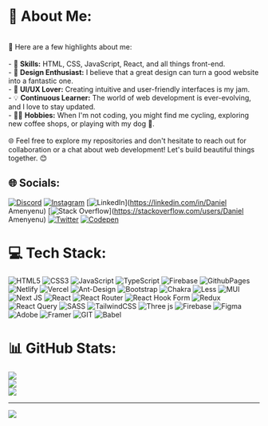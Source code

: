 # 💫 About Me:
<br>🌟 Here are a few highlights about me:<br><br>- 🚀 **Skills:** HTML, CSS, JavaScript, React, and all things front-end.<br>- 📐 **Design Enthusiast:** I believe that a great design can turn a good website into a fantastic one.<br>- 🎨 **UI/UX Lover:** Creating intuitive and user-friendly interfaces is my jam.<br>- 💡 **Continuous Learner:** The world of web development is ever-evolving, and I love to stay updated.<br>- 🚴‍♂️ **Hobbies:** When I'm not coding, you might find me cycling, exploring new coffee shops, or playing with my dog 🐶.<br><br>🌐 Feel free to explore my repositories and don't hesitate to reach out for collaboration or a chat about web development! Let's build beautiful things together. 😊


## 🌐 Socials:
[![Discord](https://img.shields.io/badge/Discord-%237289DA.svg?logo=discord&logoColor=white)](https://discord.gg/daniel_99105) [![Instagram](https://img.shields.io/badge/Instagram-%23E4405F.svg?logo=Instagram&logoColor=white)](https://instagram.com/amenyenudaniel321) [![LinkedIn](https://img.shields.io/badge/LinkedIn-%230077B5.svg?logo=linkedin&logoColor=white)](https://linkedin.com/in/Daniel Amenyenu) [![Stack Overflow](https://img.shields.io/badge/-Stackoverflow-FE7A16?logo=stack-overflow&logoColor=white)](https://stackoverflow.com/users/Daniel Amenyenu) [![Twitter](https://img.shields.io/badge/Twitter-%231DA1F2.svg?logo=Twitter&logoColor=white)](https://twitter.com/@Daniel_Amenyenu) [![Codepen](https://img.shields.io/badge/Codepen-000000?style=for-the-badge&logo=codepen&logoColor=white)](https://codepen.io/@Daniel-Amenyenu) 

# 💻 Tech Stack:
![HTML5](https://img.shields.io/badge/html5-%23E34F26.svg?style=for-the-badge&logo=html5&logoColor=white) ![CSS3](https://img.shields.io/badge/css3-%231572B6.svg?style=for-the-badge&logo=css3&logoColor=white) ![JavaScript](https://img.shields.io/badge/javascript-%23323330.svg?style=for-the-badge&logo=javascript&logoColor=%23F7DF1E) ![TypeScript](https://img.shields.io/badge/typescript-%23007ACC.svg?style=for-the-badge&logo=typescript&logoColor=white) ![Firebase](https://img.shields.io/badge/firebase-%23039BE5.svg?style=for-the-badge&logo=firebase) ![GithubPages](https://img.shields.io/badge/github%20pages-121013?style=for-the-badge&logo=github&logoColor=white) ![Netlify](https://img.shields.io/badge/netlify-%23000000.svg?style=for-the-badge&logo=netlify&logoColor=#00C7B7) ![Vercel](https://img.shields.io/badge/vercel-%23000000.svg?style=for-the-badge&logo=vercel&logoColor=white) ![Ant-Design](https://img.shields.io/badge/-AntDesign-%230170FE?style=for-the-badge&logo=ant-design&logoColor=white) ![Bootstrap](https://img.shields.io/badge/bootstrap-%238511FA.svg?style=for-the-badge&logo=bootstrap&logoColor=white) ![Chakra](https://img.shields.io/badge/chakra-%234ED1C5.svg?style=for-the-badge&logo=chakraui&logoColor=white) ![Less](https://img.shields.io/badge/less-2B4C80?style=for-the-badge&logo=less&logoColor=white) ![MUI](https://img.shields.io/badge/MUI-%230081CB.svg?style=for-the-badge&logo=mui&logoColor=white) ![Next JS](https://img.shields.io/badge/Next-black?style=for-the-badge&logo=next.js&logoColor=white) ![React](https://img.shields.io/badge/react-%2320232a.svg?style=for-the-badge&logo=react&logoColor=%2361DAFB) ![React Router](https://img.shields.io/badge/React_Router-CA4245?style=for-the-badge&logo=react-router&logoColor=white) ![React Hook Form](https://img.shields.io/badge/React%20Hook%20Form-%23EC5990.svg?style=for-the-badge&logo=reacthookform&logoColor=white) ![Redux](https://img.shields.io/badge/redux-%23593d88.svg?style=for-the-badge&logo=redux&logoColor=white) ![React Query](https://img.shields.io/badge/-React%20Query-FF4154?style=for-the-badge&logo=react%20query&logoColor=white) ![SASS](https://img.shields.io/badge/SASS-hotpink.svg?style=for-the-badge&logo=SASS&logoColor=white) ![TailwindCSS](https://img.shields.io/badge/tailwindcss-%2338B2AC.svg?style=for-the-badge&logo=tailwind-css&logoColor=white) ![Three js](https://img.shields.io/badge/threejs-black?style=for-the-badge&logo=three.js&logoColor=white) ![Firebase](https://img.shields.io/badge/Firebase-039BE5?style=for-the-badge&logo=Firebase&logoColor=white) ![Figma](https://img.shields.io/badge/figma-%23F24E1E.svg?style=for-the-badge&logo=figma&logoColor=white) ![Adobe](https://img.shields.io/badge/adobe-%23FF0000.svg?style=for-the-badge&logo=adobe&logoColor=white) ![Framer](https://img.shields.io/badge/Framer-black?style=for-the-badge&logo=framer&logoColor=blue) ![GIT](https://img.shields.io/badge/Git-fc6d26?style=for-the-badge&logo=git&logoColor=white) ![Babel](https://img.shields.io/badge/Babel-F9DC3e?style=for-the-badge&logo=babel&logoColor=black)
# 📊 GitHub Stats:
![](https://github-readme-stats.vercel.app/api?username=amenyenudaniel&theme=dark&hide_border=false&include_all_commits=true&count_private=false)<br/>
![](https://github-readme-streak-stats.herokuapp.com/?user=amenyenudaniel&theme=dark&hide_border=false)<br/>
![](https://github-readme-stats.vercel.app/api/top-langs/?username=amenyenudaniel&theme=dark&hide_border=false&include_all_commits=true&count_private=false&layout=compact)

---
[![](https://visitcount.itsvg.in/api?id=amenyenudaniel&icon=0&color=0)](https://visitcount.itsvg.in)

<!-- Proudly created with GPRM ( https://gprm.itsvg.in ) -->
